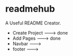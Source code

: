 # readmehub
A Useful README Creator.
- Create Project ---> done
- Add Pages ---> done
- Navbar --->
- footer --->
